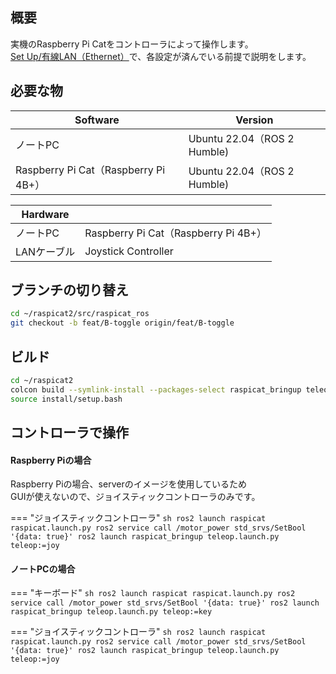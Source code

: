 ## 概要
実機のRaspberry Pi Catをコントローラによって操作します。  
[Set Up/有線LAN（Ethernet）](../set_up/wired.md)で、各設定が済んでいる前提で説明をします。

## 必要な物
| Software         | Version                                      |
| ---------------- | -------------------------------------------- | 
| ノートPC         | Ubuntu 22.04（ROS 2 Humble) |
| Raspberry Pi Cat（Raspberry Pi 4B+） | Ubuntu 22.04（ROS 2 Humble) |

| Hardware            |                  | 
| ------------------- | ---------------- | 
| ノートPC            | Raspberry Pi Cat（Raspberry Pi 4B+） | 
| LANケーブル | Joystick Controller       | 

## ブランチの切り替え
``` bash
cd ~/raspicat2/src/raspicat_ros
git checkout -b feat/B-toggle origin/feat/B-toggle
```

## ビルド
``` bash
cd ~/raspicat2
colcon build --symlink-install --packages-select raspicat_bringup teleop_twist_joy raspicat
source install/setup.bash
```

## コントローラで操作

#### Raspberry Piの場合  
Raspberry Piの場合、serverのイメージを使用しているため  
GUIが使えないので、ジョイスティックコントローラのみです。

=== "ジョイスティックコントローラ"
    ```sh
    ros2 launch raspicat raspicat.launch.py
    ros2 service call /motor_power std_srvs/SetBool '{data: true}'
    ros2 launch raspicat_bringup teleop.launch.py teleop:=joy
    ```

#### ノートPCの場合

=== "キーボード"
    ```sh
    ros2 launch raspicat raspicat.launch.py
    ros2 service call /motor_power std_srvs/SetBool '{data: true}'
    ros2 launch raspicat_bringup teleop.launch.py teleop:=key
    ```

=== "ジョイスティックコントローラ"
    ```sh
    ros2 launch raspicat raspicat.launch.py
    ros2 service call /motor_power std_srvs/SetBool '{data: true}'
    ros2 launch raspicat_bringup teleop.launch.py teleop:=joy
    ```
